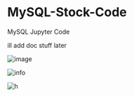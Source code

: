 # MySQL-Stock-Code
MySQL Jupyter Code

ill add doc stuff later

![image](https://user-images.githubusercontent.com/91763642/229315342-aa08b438-8294-4a0b-b912-09e0f8444397.png)

![info](https://user-images.githubusercontent.com/91763642/229315896-b0a52fa1-3aee-4625-8e26-972a7b5e183c.png)

![h](https://user-images.githubusercontent.com/91763642/229333341-4dfe5486-d8d2-43a7-9e6c-21c50346ebc5.png)
